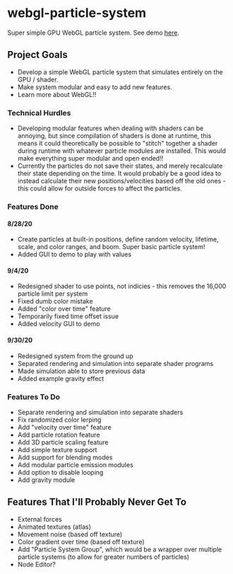 # webgl-particle-system
Super simple GPU WebGL particle system. See demo [here](https://joshcamas.github.io/webgl-particle-system/demo/index.html).

## Project Goals
* Develop a simple WebGL particle system that simulates entirely on the GPU / shader.
* Make system modular and easy to add new features.
* Learn more about WebGL!!

### Technical Hurdles
* Developing modular features when dealing with shaders can be annoying, but since compilation of shaders is done at runtime, this means it could theoretically be possible to "stitch" together a shader during runtime with whatever particle modules are installed. This would make everything super modular and open ended!! 
* Currently the particles do not save their states, and merely recalculate their state depending on the time. It would probably be a good idea to instead calculate their new positions/velocities based off the old ones - this could allow for outside forces to affect the particles.

### Features Done
#### 8/28/20
* Create particles at built-in positions, define random velocity, lifetime, scale, and color ranges, and boom. Super basic particle system!
* Added GUI to demo to play with values
#### 9/4/20
* Redesigned shader to use points, not indicies - this removes the 16,000 particle limit per system
* Fixed dumb color mistake
* Added "color over time" feature
* Temporarily fixed time offset issue
* Added velocity GUI to demo
#### 9/30/20
* Redesigned system from the ground up
* Separated rendering and simulation into separate shader programs
* Made simulation able to store previous data
* Added example gravity effect

### Features To Do
* Separate rendering and simulation into separate shaders
* Fix randomized color lerping
* Add "velocity over time" feature
* Add particle rotation feature
* Add 3D particle scaling feature
* Add simple texture support
* Add support for blending modes
* Add modular particle emission modules
* Add option to disable looping
* Add gravity module

## Features That I'll Probably Never Get To
* External forces
* Animated textures (atlas)
* Movement noise (based off texture)
* Color gradient over time (based off texture)
* Add "Particle System Group", which would be a wrapper over multiple particle systems (to allow for greater numbers of particles)
* Node Editor?
